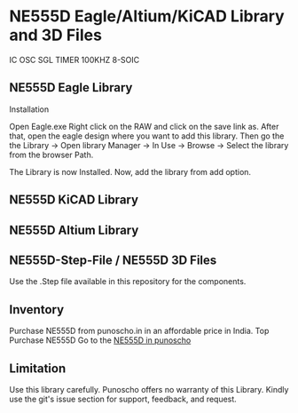 # NE555D Eagle/Altium/KiCAD Library and 3D Files

IC OSC SGL TIMER 100KHZ 8-SOIC

## NE555D Eagle Library 

Installation

Open Eagle.exe
Right click on the RAW and click on the save link as. After that, open the eagle design where you want to add this library.  Then go the the Library -> Open library Manager -> In Use -> Browse -> Select the library from the browser Path.

The Library is now Installed. Now, add the library from add option.

## NE555D KiCAD Library 

## NE555D Altium Library 

## NE555D-Step-File / NE555D 3D Files
Use the .Step file available in this repository for the components. 

## Inventory

Purchase NE555D from punoscho.in in an affordable price in India. Top Purchase NE555D
Go to the [NE555D in punoscho](https://punoscho.in/product/st8s103f3p6-8-bit-microcontroller/)

## Limitation
Use this library carefully. Punoscho offers no warranty of this Library. Kindly use the git's issue section for support, feedback, and request.